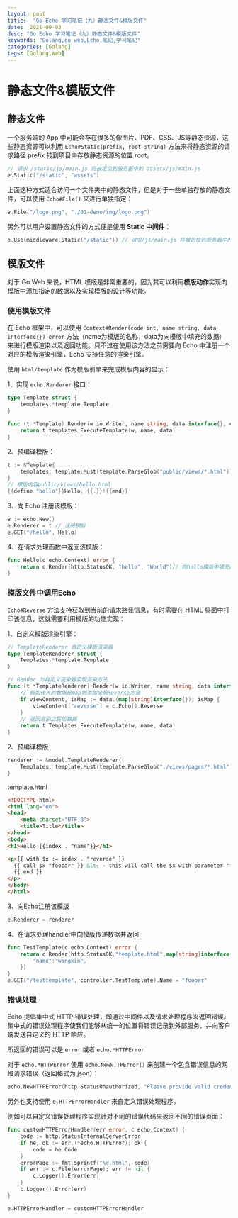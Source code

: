 ```yaml
---
layout: post
title:  "Go Echo 学习笔记（九）静态文件&模版文件"
date:  2021-09-03
desc: "Go Echo 学习笔记（九）静态文件&模版文件"
keywords: "Golang,go web,Echo,笔记,学习笔记"
categories: [Golang]
tags: [Golang,Web]
---
```

# 静态文件&模版文件

## 静态文件

一个服务端的 App 中可能会存在很多的像图片、PDF、CSS、JS等静态资源，这些静态资源可以利用 `Echo#Static(prefix, root string)` 方法来将静态资源的请求路径 prefix 转到项目中存放静态资源的位置 root。

```go
// 请求 /static/js/main.js 将被定位到服务器中的 assets/js/main.js 
e.Static("/static", "assets")
```

上面这种方式适合访问一个文件夹中的静态文件，但是对于一些单独存放的静态文件，可以使用 `Echo#File()` 来进行单独指定：

```go
e.File("/logo.png", "./01-demo/img/logo.png")
```

另外可以用户设置静态文件的方式便是使用 **Static 中间件**：

```go
e.Use(middleware.Static("/static")) // 请求/js/main.js 将被定位到服务器中的 static/js/main.js
```

## 模版文件

对于 Go Web 来说，HTML 模版是非常重要的，因为其可以利用**模版动作**实现向模版中添加指定的数据以及实现模版的设计等功能。

### 使用模版文件

在 Echo 框架中，可以使用 `Context#Render(code int, name string, data interface{}) error` 方法（name为模版的名称，data为向模版中填充的数据）来进行模版渲染以及返回功能。只不过在使用该方法之前需要向 Echo 中注册一个对应的模版渲染引擎，Echo 支持任意的渲染引擎。

使用 `html/template` 作为模版引擎来完成模版内容的显示：

1、实现 `echo.Renderer` 接口：

```go
type Template struct {
    templates *template.Template
}

func (t *Template) Render(w io.Writer, name string, data interface{}, c echo.Context) error {
    return t.templates.ExecuteTemplate(w, name, data)
}
```

2、预编译模版：

```go
t := &Template{
    templates: template.Must(template.ParseGlob("public/views/*.html")),
}
// 模版内容public/views/hello.html
{{define "hello"}}Hello, {{.}}!{{end}}
```

3、向 Echo 注册该模版：

```go
e := echo.New()
e.Renderer = t // 注册模版
e.GET("/hello", Hello)
```

4、在请求处理函数中返回该模版：

```go
func Hello(c echo.Context) error {
    return c.Render(http.StatusOK, "hello", "World")// 向hello模版中填充数据
}
```

### 模版文件中调用Echo

`Echo#Reverse` 方法支持获取到当前的请求路径信息，有时需要在 HTML 界面中打印该信息，这就需要利用模版的功能实现：

1、自定义模版渲染引擎：

```go
// TemplateRenderer 自定义模版渲染器
type TemplateRenderer struct {
	Templates *template.Template
}

// Render 为自定义渲染器实现渲染方法
func (t *TemplateRenderer) Render(w io.Writer, name string, data interface{}, c echo.Context) error {
	// 假如传入的数据是map则添加全局Reverse方法
	if viewContent, isMap := data.(map[string]interface{}); isMap {
		viewContent["reverse"] = c.Echo().Reverse
	}
	// 返回渲染之后的数据
	return t.Templates.ExecuteTemplate(w, name, data)
}
```

2、预编译模版

```go
renderer := &model.TemplateRenderer{
	Templates: template.Must(template.ParseGlob("./views/pages/*.html")),
}
```

template.html

```html
<!DOCTYPE html>
<html lang="en">
<head>
    <meta charset="UTF-8">
    <title>Title</title>
</head>
<body>
<h1>Hello {{index . "name"}}</h1>

<p>{{ with $x := index . "reverse" }}
  {{ call $x "foobar" }} &lt;-- this will call the $x with parameter "foobar"
  {{ end }}
</p>
</body>
</html>
```

3、向Echo注册该模版

```go
e.Renderer = renderer
```

4、在请求处理handler中向模版传递数据并返回

```go
func TestTemplate(c echo.Context) error {
	return c.Render(http.StatusOK,"template.html",map[string]interface{}{
		"name":"wangxin",
	})
}
e.GET("/testtemplate", controller.TestTemplate).Name = "foobar"
```

### 错误处理

Echo 提倡集中式 HTTP 错误处理，即通过中间件以及请求处理程序来返回错误。集中式的错误处理程序使我们能够从统一的位置将错误记录到外部服务，并向客户端发送自定义的 HTTP 响应。

所返回的错误可以是 `error` 或者 `echo.*HTTPError`

对于 `echo.*HTTPError` 使用 `echo.NewHTTPError()` 来创建一个包含错误信息的网络请求错误（返回格式为 json）：

```go
echo.NewHTTPError(http.StatusUnauthorized, "Please provide valid credentials")
```

另外也支持使用 `e.HTTPErrorHandler` 来自定义错误处理程序。

例如可以自定义错误处理程序实现针对不同的错误代码来返回不同的错误页面：

```go
func customHTTPErrorHandler(err error, c echo.Context) {
	code := http.StatusInternalServerError
	if he, ok := err.(*echo.HTTPError); ok {
		code = he.Code
	}
	errorPage := fmt.Sprintf("%d.html", code)
	if err := c.File(errorPage); err != nil {
		c.Logger().Error(err)
	}
	c.Logger().Error(err)
}

e.HTTPErrorHandler = customHTTPErrorHandler
```
